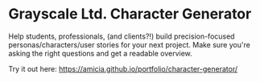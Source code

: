 # Grayscale Ltd. Character Generator

Help students, professionals, (and clients?!) build precision-focused personas/characters/user stories for your next project. Make sure you're asking the right questions and get a readable overview.

Try it out here: https://amicia.github.io/portfolio/character-generator/
